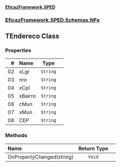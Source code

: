 #### [EficazFramework.SPED](EficazFrameworkSPED.md 'EficazFramework SPED')
### [EficazFramework.SPED.Schemas.NFe](EficazFramework.SPED.Schemas.NFe.md 'EficazFramework.SPED.Schemas.NFe')

## TEndereco Class
### Properties

| # | Name | Type | |
| ---: | :--- | :---: | :--- |
| 02 | xLgr | `String` |  |
| 03 | nro | `String` |  |
| 04 | xCpl | `String` |  |
| 05 | xBairro | `String` |  |
| 06 | cMun | `String` |  |
| 07 | xMun | `String` |  |
| 08 | CEP | `String` |  |
### Methods

| Name | Return Type | |
| :--- | :---: | :--- |
| OnPropertyChanged(string) | `Void` |  |
